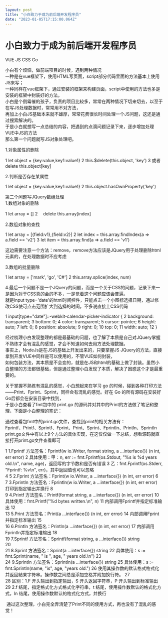 ```yaml
---
layout: post
title: "小白致力于成为前后端开发程序员"
date: "2023-01-05T17:15:00.064Z"
---
```

小白致力于成为前后端开发程序员
===============

VUE JS CSS Go

小白有个烦恼，做前端项目的时候，遇到两种情况  
一种是在vue框架下，使用HTML写页面，script部分代码里面的方法基本上使用JS来写；  
一种同样在vue框架下，通过安装的框架来构建页面，script中使用的方法也多是安装的框架中封装好的方法。  
小白是个倒霉催的孩子，负责的项目比较多，常常在两种情况下切来切去，以至于在写JS处理数据时，常常用不对方法，  
再加上小白JS基础本来就不雄厚，常常花费很长时间处理一个JS问题，这还是通过搜索解决的。  
于是小白就想写一点总结的内容，把遇到的点滴问题记录下来，逐步增加处理VUE中JS的方法  
那么第一个问题就写JS对象处理吧。

1.对象属性的删除

1   let object = {key:value,key1:value1}
2   this.$delete(this.object, 'key')
3   或者 delete this.object\[key\]

2.判断是否存在某属性

1   let object = {key:value,key1:value1}
2   this.object.hasOwnProperty('key') 

第二个问题写JQuery数组处理  
1.数组对象的删除

1   let array = \[\]
2 　delete this.array\[index\]

2.数组对象的查找

1   let array = \[{field:v1},{field:v2}\]
2   let index = this.array.findIndex(a => a.field == 'v2')
3   let item = this.array.find(a => a.field == 'v1')

这边需要注意一个方法：remove，remove方法应该是JQuery用于处理删除html元素的，在处理数据时不应考虑

3.数组的批量删除

1   let array = \['mark', 'go', 'C#'\]
2   this.array.splice(index, num)

4.最后一个问题不是一个JQuery的问题，而是一个关于CSS的问题，记录下来一是因为对于CSS真的会的不多，一是觉着这个问题应该会普遍。  
就是input type='date'的html时间控件，只能点击一个小图标选择日期，通过修改CSS使可点击范围扩大到选择的时间，不多说直接上CSS代码

 1 input\[type="date"\]::-webkit-calendar-picker-indicator {
 2         background: transparent;
 3         bottom: 0;
 4         color: transparent;
 5         cursor: pointer;
 6         height: auto;
 7         left: 0;
 8         position: absolute;
 9         right: 0;
10         top: 0;
11         width: auto;
12     }

经过梳理小白发现整理的都是最基础的问题，也了解了本质是自己对JQuery掌握不熟练才会有混乱的感觉，才会不知道如何去用方法处理数据。  
事实上，NodeJs是在JS的基础上开发出来的，只要掌握JS JQuery的方法，直接拿到开发VUE中同样是可以使用的，不管VUE如何封装，  
如何包装方法，其本质是不会变的，就是在JS和html的基础上做了封装。虽然小白整理的方法都很基础，但是通过整理小白发现了本质，解决了困惑这个才是最重要的。

关于掌握不熟练有混乱的感觉，小白想起来在学习 go 的时候，碰到各种打印方法——Print、Fprint、Sprint，同样会有混乱的感觉。好在 Go 的所有源码在安装好Go后都会在安装目录中找到，  
于是小白查看了fmt包中的 print.go 的源码并对其中的Print的方法做了笔记和整理，下面是小白整理的笔记：

通过查看包fmt中的print.go文件，查找到print的相关方法有：  
Fprintf、Printf、Sprintf、Fprint、Print、Sprint、Fprintln、Println、Sprintln  
print.go文件中有以上9个方法的具体实现，在这仅仅做一下总结，想看源码就直接打开print.go文件查看即可

 1         1.Fprintf 方法签名：Fprintf(w io.Writer, format string, a ...interface{}) (n int, err error)
 2                   具体使用：甲：n, err := fmt.Fprintf(os.Stdout, "%s is %d years old.\\n", name, age)，返回写的字节数和是否有错误
 3                           乙：fmt.Fprintf(os.Stderr, "Fprintf: %v\\n", err)，其中返回值也可以忽略    
 4 
 5         2.Fprint   方法签名：Fprint(w io.Writer, a ...interface{}) (n int, err error)
 6         
 7         3.Fprintln 方法签名：Fprintln(w io.Writer, a ...interface{}) (n int, err error) 打印到指定输出并换行
 8         
 9         4.Printf   方法签名：Printf(format string, a ...interface{}) (n int, err error)
10                    具体使用：fmt.Printf("%d bytes written.\\n", n) 
11 内部调用Fprintf并指定标准输出
12         
13         5.Print    方法签名：Print(a ...interface{}) (n int, err error)
14 内部调用Fprint并指定标准输出
15         
16         6.Println  方法签名：Println(a ...interface{}) (n int, err error)
17 内部调用Fprintln并指定标准输出
18         
19         7.Sprintf  方法签名：Sprintf(format string, a ...interface{}) string                
20         
21         8.Sprint   方法签名：Sprint(a ...interface{}) string
22                    具体使用：s := fmt.Sprint(name, " is ", age, " years old.\\n")
23                 
24         9.Sprintln 方法签名：Sprintln(a ...interface{}) string
25                    具体使用：s := fmt.Sprintln(name, "is", age, "years old.")
26 使用其操作数的默认格式格式化并返回結果字符串。操作数之间总是添加空格并附加换行符。
27         
28         区别：1.F 开头输出到指定输出，S 开头返回字符串，P 开头输出到标准输出
29              2.f 结尾，指定格式化方式格式化字符串，t 结尾，使用操作数默认的格式化方式，ln 结尾，使用操作数默认的格式化方式，并换行

 通过这次整理，小白完全弄清楚了Print不同的使用方式，再也没有了混乱的感觉！